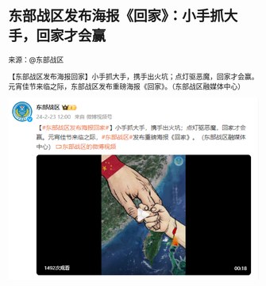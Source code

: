 # 东部战区发布海报《回家》：小手抓大手，回家才会赢

来源：@东部战区

【东部战区发布海报回家】小手抓大手，携手出火坑；点灯驱恶魔，回家才会赢。元宵佳节来临之际，东部战区发布重磅海报《回家》。（东部战区融媒体中心）

![9b2056a24e30790ae66547d86111b671.jpg](https://raw.githubusercontent.com/qqhsx/qqnews_image/main/2024/02/23/东部战区发布海报《回家》：小手抓大手，回家才会赢/9b2056a24e30790ae66547d86111b671.jpg)

